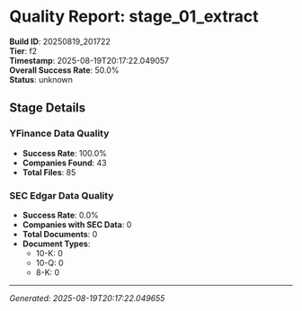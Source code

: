 # Quality Report: stage_01_extract

**Build ID**: 20250819_201722  
**Tier**: f2  
**Timestamp**: 2025-08-19T20:17:22.049057  
**Overall Success Rate**: 50.0%  
**Status**: unknown

## Stage Details

### YFinance Data Quality

- **Success Rate**: 100.0%
- **Companies Found**: 43
- **Total Files**: 85

### SEC Edgar Data Quality

- **Success Rate**: 0.0%
- **Companies with SEC Data**: 0
- **Total Documents**: 0
- **Document Types**:
  - 10-K: 0
  - 10-Q: 0
  - 8-K: 0

---
*Generated: 2025-08-19T20:17:22.049655*
